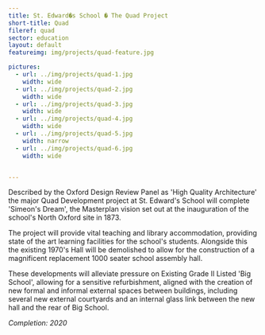 ```yaml
---
title: St. Edward�s School � The Quad Project
short-title: Quad
fileref: quad
sector: education
layout: default
featureimg: img/projects/quad-feature.jpg

pictures:
  - url: ../img/projects/quad-1.jpg
    width: wide
  - url: ../img/projects/quad-2.jpg
    width: wide
  - url: ../img/projects/quad-3.jpg
    width: wide
  - url: ../img/projects/quad-4.jpg
    width: wide
  - url: ../img/projects/quad-5.jpg
    width: narrow
  - url: ../img/projects/quad-6.jpg
    width: wide


---
```


Described by the Oxford Design Review Panel as 'High Quality Architecture' the major Quad Development project at St. Edward's School will complete 'Simeon's Dream', the Masterplan vision set out at the inauguration of the school's North Oxford site in 1873.

The project will provide vital teaching and library accommodation, providing state of the art learning facilities for the school's students. Alongside this the existing 1970's Hall will be demolished to allow for the construction of a magnificent replacement 1000 seater school assembly hall.

These developments will alleviate pressure on Existing Grade II Listed 'Big School', allowing for a sensitive refurbishment, aligned with the creation of new formal and informal external spaces between buildings, including several new external courtyards and an internal glass link between the new hall and the rear of Big School.


*Completion: 2020*

